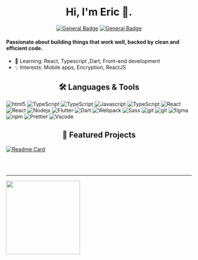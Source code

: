 <h1 align="center">Hi, I'm Eric 👋.</h1>

<div align="center">
  
[![General Badge](https://img.shields.io/badge/-LinkedIn-blue?style=flat-square&logo=Linkedin&logoColor=white&link=https://www.linkedin.com/in/man-eric-2aa13b159)](https://www.linkedin.com/in/man-eric-2aa13b159)
[![General Badge](https://img.shields.io/badge/Gmail-0c97fa?style=flat-square&logo=gmail&logoColor=FFFFFF&labelColor=3A3B3C&color=3A3B3C)](mailto:youzai0427@gmail.com)

</div>

<h4>Passionate about building things that work well, backed by clean and efficient code.</h4>

- 🌱 Learning: React, Typescript ,Dart, Front-end development  
- 💡 Interests: Mobile apps, Encryption, ReactJS

<h2 align="center">🛠️ Languages & Tools</h2>

<p>
  <img alt="html5" src="https://img.shields.io/badge/-HTML5-E34F26?style=flat-square&logo=html5&logoColor=white" />
  <img alt="TypeScript" src="https://img.shields.io/badge/-CSS-870cfa?style=flat-square&logo=CSS&logoColor=white" />
    <img alt="TypeScript" src="https://img.shields.io/badge/-TailwindCSS-1DC0CD?style=flat-square&logo=tailwindcss&logoColor=white" />
  <img alt="Javascript" src="https://img.shields.io/badge/-Javascript-f7df1c?style=flat-square&logo=Javascript&logoColor=black" />
  <img alt="TypeScript" src="https://img.shields.io/badge/-TypeScript-007ACC?style=flat-square&logo=typescript&logoColor=white" />
  <img alt="React" src="https://img.shields.io/badge/-React-45b8d8?style=flat-square&logo=react&logoColor=white" />
   <img alt="React" src="https://img.shields.io/badge/-Redux-purple?style=flat-square&logo=Redux&logoColor=white" />
  <img alt="Nodejs" src="https://img.shields.io/badge/-Nodejs-43853d?style=flat-square&logo=Node.js&logoColor=white" />
   <img alt="Flutter" src="https://img.shields.io/badge/-Flutter-45b8d8?style=flat-square&logo=Flutter&logoColor=white" />
    <img alt="Dart" src="https://img.shields.io/badge/-Dart-1DC0CD?style=flat-square&logo=Dart&logoColor=white" />
  <img alt="Webpack" src="https://img.shields.io/badge/-Webpack-8DD6F9?style=flat-square&logo=webpack&logoColor=white" />
  <img alt="Sass" src="https://img.shields.io/badge/-Sass-CC6699?style=flat-square&logo=sass&logoColor=white" />
  <img alt="git" src="https://img.shields.io/badge/-Git-F05032?style=flat-square&logo=git&logoColor=white" />
  <img alt="git" src="https://img.shields.io/badge/-Github-black?style=flat-square&logo=github&logoColor=white" />
  <img alt="figma" src="https://img.shields.io/badge/-Figma-grey?style=flat-square&logo=Figma&logoColor=white" />
  <img alt="npm" src="https://img.shields.io/badge/-NPM-CB3837?style=flat-square&logo=npm&logoColor=white" />
  <img alt="Prettier" src="https://img.shields.io/badge/-Prettier-F7B93E?style=flat-square&logo=prettier&logoColor=white" />
   <img alt="Vscode" src="https://custom-icon-badges.demolab.com/badge/Visual%20Studio%20Code-0078d7.svg?logo=vsc&logoColor=white)" />
  </p>

<h2 align="center">🚀 Featured Projects</h2>

[![Readme Card](https://github-readme-stats.vercel.app/api/pin/?username=Mman7&repo=notely)](https://github.com/Mman7/Notely)

</br>
</br>

---

<a href="https://github.com/Mman7/convoychat">
  <img height=200 align="center" src="https://github-readme-stats.vercel.app/api/top-langs?username=Mman7&display_format=wakatime&layout=compact&langs_count=8&card_width=320&hide=c,cmake,c%2B%2B,swift,kotlin,objective-c" />
</a>
</br>

